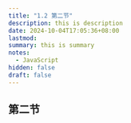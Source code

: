 ```yaml
---
title: "1.2 第二节"
description: this is description
date: 2024-10-04T17:05:36+08:00
lastmod:
summary: this is summary
notes:
  - JavaScript
hidden: false
draft: false
---
```

## 第二节